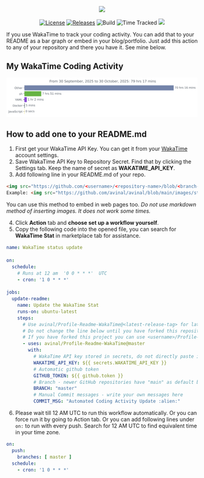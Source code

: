 <p align=center><img src="/waka.png"></p>
<p align=center><a href="https://github.com/avinal/Profile-Readme-WakaTime/blob/master/LICENSE"><img src="https://img.shields.io/github/license/avinal/Profile-Readme-WakaTime" alt="License"></a> <a href="https://github.com/avinal/Profile-Readme-WakaTime/releases"><img src="https://img.shields.io/github/v/release/avinal/Profile-Readme-WakaTime" alt="Releases"></a> <img src="https://github.com/avinal/avinal/workflows/Build%20Graph/badge.svg" alt="Build"> <img src="https://wakatime.com/badge/github/avinal/Profile-Readme-WakaTime.svg" alt="Time Tracked"> <a href="https://github.com/avinal/Profile-Readme-WakaTime/discussions"><img src="https://img.shields.io/badge/QnA-Discussions-blueviolet"></a></p>

If you use WakaTime to track your coding activity. You can add that to your README as a bar graph or embed in your blog/portfolio. Just add this action to any of your repository and there you have it. See mine below. 

## My WakaTime Coding Activity
<img src="https://github.com/avinal/avinal/blob/main/images/stat.svg" alt="Avinal WakaTime Activity"/>

## How to add one to your README.md
1. First get your WakaTime API Key. You can get it from your [WakaTime](https://wakatime.com) account settings. 
2. Save WakaTime API Key to Repository Secret. Find that by clicking the Settings tab. Keep the name of secret as **WAKATIME_API_KEY**.
3. Add following line in your README.md of your repo.
  ```html
  <img src="https://github.com/<username>/<repository-name>/blob/<branch-name>/images/stat.svg" alt="Alternative Text"/>
  Example: <img src="https://github.com/avinal/avinal/blob/main/images/stat.svg" alt="Avinal WakaTime Activity"/>
  ```
  You can use this method to embed in web pages too. *Do not use markdown method of inserting images. It does not work some times.*
  
4. Click **Action** tab and **choose set up a workflow yourself**.
5. Copy the following code into the opened file, you can search for **WakaTime Stat** in marketplace tab for assistance.
```yml
name: WakaTime status update 

on:
  schedule:
    # Runs at 12 am  '0 0 * * *'  UTC
    - cron: '1 0 * * *'

jobs:
  update-readme:
    name: Update the WakaTime Stat
    runs-on: ubuntu-latest
    steps:
      # Use avinal/Profile-Readme-WakaTime@<latest-release-tag> for latest stable release
      # Do not change the line below until you have forked this repository
      # If you have forked this project you can use <username>/Profile-Readme-WakaTime@master instead
      - uses: avinal/Profile-Readme-WakaTime@master
        with:
          # WakaTime API key stored in secrets, do not directly paste it here
          WAKATIME_API_KEY: ${{ secrets.WAKATIME_API_KEY }}
          # Automatic github token
          GITHUB_TOKEN: ${{ github.token }}
          # Branch - newer GitHub repositories have "main" as default branch, change to main in that case, default is master
          BRANCH: "master"
          # Manual Commit messages - write your own messages here
          COMMIT_MSG: "Automated Coding Activity Update :alien:"

```
6. Please wait till 12 AM UTC to run this workflow automatically. Or you can force run it by going to Action tab. Or you can add following lines under `on:` to run with every push. Search for 12 AM UTC to find equivalent time in your time zone. 
```yml
on:
  push:
    branches: [ master ]
  schedule:
    - cron: '1 0 * * *' 
```

